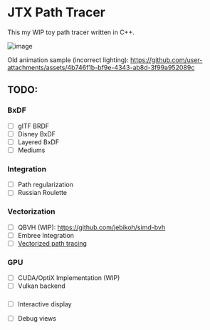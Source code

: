 # JTX Path Tracer

This my WIP toy path tracer written in C++.

![image](https://github.com/user-attachments/assets/f6499dc1-893a-4249-bdaa-b36749b3c80f)

Old animation sample (incorrect lighting):
https://github.com/user-attachments/assets/4b746f1b-bf9e-4343-ab8d-3f99a952089c


## TODO:
### BxDF
 - [ ] glTF BRDF
 - [ ] Disney BxDF
 - [ ] Layered BxDF
 - [ ] Mediums

### Integration
 - [ ] Path regularization
 - [ ] Russian Roulette

### Vectorization
 - [ ] QBVH (WIP): https://github.com/jebikoh/simd-bvh
 - [ ] Embree Integration
 - [ ] [Vectorized path tracing](https://www.tabellion.org/et/paper17/MoonRay.pdf)

### GPU
 - [ ] CUDA/OptiX Implementation (WIP)
 - [ ] Vulkan backend

### 
 - [ ] Interactive display
 - [ ] Debug views

